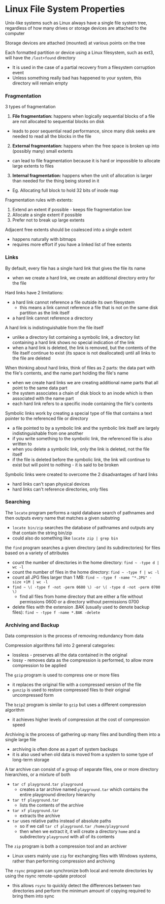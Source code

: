 # Linux File System Properties
Unix-like systems such as Linux always have a single file system tree, regardless of how many drives or storage devices are attached to the computer

Storage devices are attached (mounted) at various points on the tree

Each formatted partition or device using a Linux filesystem, such as ext3, will have the `/lost+found` directory
* It is used in the case of a partial recovery from a filesystem corruption event
* Unless something really bad has happened to your system, this directory will remain empty

### Fragmentation
3 types of fragmentation
1. **File fragmentation:** happens when logically sequential blocks of a file are not allocated to sequential blocks on disk
  * leads to poor sequential read performance, since many disk seeks are needed to read all the blocks in the file
2. **External fragmentation:** happens when the free space is broken up into (possibly many) small extents
  * can lead to file fragmentation because it is hard or impossible to allocate large extents to files
3. **Internal fragmentation:** happens when the unit of allocation is larger than needed for the thing being stored in it
  * Eg. Allocating full block to hold 32 bits of inode map

Fragmentation rules with extents:
1. Extend an extent if possible - keeps file fragmentation low
2. Allocate a single extent if possible
3. Prefer not to break up large extents

Adjacent free extents should be coalesced into a single extent
* happens naturally with bitmaps
* requires more effort if you have a linked list of free extents

### Links
By default, every file has a single hard link that gives the file its name
* when we create a hard link, we create an additional directory entry for the file

Hard links have 2 limitations:
* a hard link cannot reference a file outside its own filesystem
  * this means a link cannot reference a file that is not on the same disk partition as the link itself
* a hard link cannot reference a directory

A hard link is indistinguishable from the file itself
* unlike a directory list containing a symbolic link, a directory list containing a hard link shows no special indication of the link
* when a hard link is deleted, the link is removed, but the contents of the file itself continue to exist (its space is not deallocated) until all links to the file are deleted

When thinking about hard links, think of files as 2 parts: the data part with the file's contents, and the name part holding the file's name
* when we create hard links we are creating additional name parts that all point to the same data part
* the system associates a chain of disk block to an inode which is then associated with the name part
* each hard link refers to a specific inode containing the file's contents

Symbolic links work by creating a special type of file that contains a text pointer to the referenced file or directory
* a file pointed to by a symbolic link and the symbolic link itself are largely indistinguishable from one another
* if you write something to the symbolic link, the referenced file is also written to
* when you delete a symbolic link, only the link is deleted, not the file itself
* if the file is deleted before the symbolic link, the link will continue to exist but will point to nothing - it is said to be broken

Symbolic links were created to overcome the 2 disadvantages of hard links
* hard links can't span physical devices
* hard links can't reference directories, only files

### Searching
The `locate` program performs a rapid database search of pathnames and then outputs every name that matches a given substring
* `locate bin/zip` searches the database of pathnames and outputs any that contain the string bin/zip
* could also do something like `locate zip | grep bin`

the `find` program searches a given directory (and its subdirectories) for files based on a variety of attributes
* count the number of directories in the home directory: `find ~ -type d | wc -l`
* count the number of files in the home directory: `find ~ -type f | wc -l`
* count all JPG files larger than 1 MB: `find ~ -type f -name "*.JPG" -size +1M | wc -l`
* `find ~ \( -type f -not -perm 0600 \) -or \( -type d -not -perm 0700 \)`
  * find all files from home directory that are either a file without permissions 0600 or a directory without permissions 0700
* delete files with the extension .BAK (usually used to denote backup files): `find ~ -type f -name *.BAK -delete`

### Archiving and Backup
Data compression is the process of removing redundancy from data

Compression algorithms fall into 2 general categories:
* lossless - preserves all the data contained in the original
* lossy - removes data as the compression is performed, to allow more compression to be applied

The `gzip` program is used to compress one or more files
* it replaces the original file with a compressed version of the file
* `gunzip` is used to restore compressed files to their original uncompressed form

The `bzip2` program is similar to `gzip` but uses a different compression algorithm
* it achieves higher levels of compression at the cost of compression speed

Archiving is the process of gathering up many files and bundling them into a single large file
* archiving is often done as a part of system backups
* it is also used when old data is moved from a system to some type of long-term storage

A tar archive can consist of a group of separate files, one or more directory hierarchies, or a mixture of both
* `tar cf playground.tar playground`
  * creates a tar archive named `playground.tar` which contains the entire playground directory hierarchy
* `tar tf playground.tar`
  * lists the contents of the archive
* `tar xf playground.tar`
  * extracts the archive
* `tar` uses relative paths instead of absolute paths
  * so if we call `tar cf playground.tar /home/playground`
  * then when we extract it, it will create a directory `home` and a subdirectory `playground` with all of its contents

The `zip` program is both a compression tool and an archiver
* Linux users mainly use `zip` for exchanging files with Windows systems, rather than performing compression and archiving

The `rsync` program can synchronize both local and remote directories by using the rsync remote-update protocol
* this allows `rsync` to quickly detect the differences between two directories and perform the minimum amount of copying required to bring them into sync
